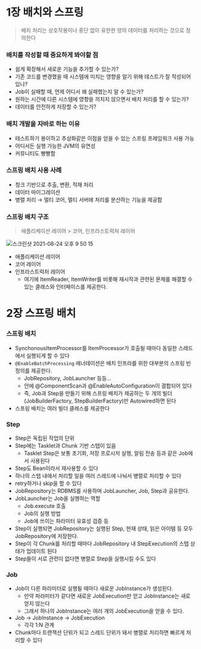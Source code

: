 # 1장 배치와 스프링

> 배치 처리는 상호작용이나 중단 없이 유한한 양의 데이터를 처리하는 것으로 정의한다

### 배치를 작성할 때 중요하게 봐야할 점

- 쉽게 확장해서 새로운 기능을 추가할 수 있는가?
- 기존 코드를 변경했을 때 시스템에 미치는 영향을 알기 위해 테스트가 잘 작성되어있나?
- Job이 실패할 때, 언제 어디서 왜 실패했는지 알 수 있는가?
- 원하는 시간에 다른 시스템에 영향을 끼치지 않으면서 배치 처리를 할 수 있는가?
- 데이터를 안전하게 저장할 수 있는가?

### 배치 개발을 자바로 하는 이유

- 테스트하기 용이하고 추상화같은 이점을 얻을 수 있는 스프링 프레임워크 사용 가능
- 어디서든 실행 가능한 JVM의 유연성
- 커뮤니티도 빵빵함

### 스프링 배치 사용 사례

- 청크 기반으로 추출, 변환, 적재 처리
- 데이터 마이그레이션
- 병렬 처리 → 멀티 코어, 멀티 서버에 처리를 분산하는 기능을 제공함

### 스프링 배치 구조

> 애플리케이션 레이어 > 코어, 인프라스트럭처 레이어

![스크린샷 2021-08-24 오후 9 50 15](https://user-images.githubusercontent.com/22311557/130619214-5e57f88e-13a1-4a61-bb48-9b2062275b65.png)


- 애플리케이션 레이어
- 코어 레이어
- 인프라스트럭처 레이어
    - 여기에 ItemReader, ItemWriter를 비롯해 재시작과 관련된 문제를 해결할 수 있는 클래스와 인터페이스를 제공한다.

# 2장 스프링 배치

### 스프링 배치

- SynchonousItemProcessor를 ItemProcessor가 호출될 때마다 동일한 스레드에서 실행되게 할 수 있다
- `@EnableBatchProcessing` 애너테이션은 배치 인프라를 위한 대부분의 스프링 빈 정의를 제공한다.
    - JobRepository, JobLauncher 등등...
    - 안에 @ComponentScan과 @EnableAutoConfiguration이 결합되어 있다
    - 즉, Job과 Step을 만들기 위해 스프링 배치가 제공하는 두 개의 빌더(JobBuilderFactory, StepBuilderFactory)만 Autowired하면 된다
- 스프링 배치는 여러 빌더 클래스를 제공한다

### Step

- Step은 독립된 작업의 단위
- Step에는 Tasklet과 Chunk 기반 스텝이 있음
    - Tasklet Step은 보통 초기화, 저장 프로시저 실행, 알림 전송 등과 같은 Job에서 사용된다
- Step도 Bean이라서 재사용할 수 있다
- 하나의 스텝 내에서 처리할 일을 여러 스레드에 나눠서 병렬로 처리할 수 있다
- retry하거나 skip을 할 수 있다
- JobRepository는 RDBMS를 사용하며 JobLauncher, Job, Step과 공유한다.
- JobLauncher는 Job을 실행하는 역할
    - Job.execute 호출
    - Job의 실행 방법
    - Job에 쓰이는 파라미터 유효성 검증 등
- Step이 실행되면 JobRepository는 실행된 Step, 현재 상태, 읽은 아이템 등 모두 JobRepository에 저장한다.
- Step이 각 Chunk를 처리할 때마다 JobRepository 내 StepExecution의 스텝 상태가 업데이트 된다
- Step들이 서로 관련이 없다면 병렬로 Step을 실행시킬 수도 있다

### Job

- Job이 다른 파라미터로 실행될 때마다 새로운 JobInstance가 생성된다.
    - 만약 파라미터가 같다면 새로운 JobExecution만 얻고 JobInstance는 새로 얻지 않는다
    - 그래서 하나의 JobInstance는 여러 개의 JobExecution을 얻을 수 있다.
- Job → JobInstance → JobExecution
    - 각각 1:N 관계
- Chunk마다 트랜잭션 단위가 되고 스레드 단위가 돼서 병렬로 처리하면 빠르게 처리할 수 있다

